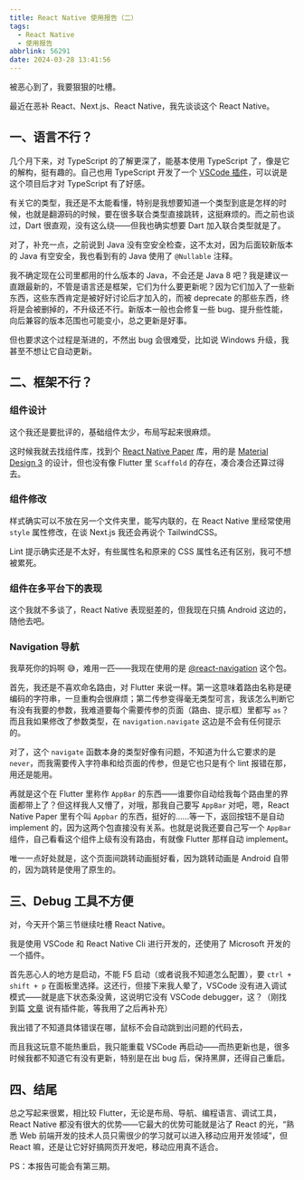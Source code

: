 ```yaml
---
title: React Native 使用报告（二）
tags:
  - React Native
  - 使用报告
abbrlink: 56291
date: 2024-03-28 13:41:56
---
```


被恶心到了，我要狠狠的吐槽。

最近在恶补 React、Next.js、React Native，我先谈谈这个 React Native。

## 一、语言不行？

几个月下来，对 TypeScript 的了解更深了，能基本使用 TypeScript 了，像是它的解构，挺有趣的。自己也用 TypeScript 开发了一个 [VSCode 插件](https://github.com/Cierra-Runis/based_vscode_extension)，可以说是这个项目后才对 TypeScript 有了好感。

有关它的类型，我还是不太能看懂，特别是我想要知道一个类型到底是怎样的时候，也就是翻源码的时候，要在很多联合类型直接跳转，这挺麻烦的。而之前也谈过，Dart 很直观，没有这么绕——但我也确实想要 Dart 加入联合类型就是了。

对了，补充一点，之前说到 Java 没有空安全检查，这不太对，因为后面较新版本的 Java 有空安全，我也看到有的 Java 使用了 `@Nullable` 注释。

我不确定现在公司里都用的什么版本的 Java，不会还是 Java 8 吧？我是建议一直跟最新的，不管是语言还是框架，它们为什么要更新呢？因为它们加入了一些新东西，这些东西肯定是被好好讨论后才加入的，而被 deprecate 的那些东西，终将是会被删掉的，不升级还不行。新版本一般也会修复一些 bug、提升些性能，向后兼容的版本范围也可能变小，总之更新是好事。

但也要求这个过程是渐进的，不然出 bug 会很难受，比如说 Windows 升级，我甚至不想让它自动更新。

## 二、框架不行？

### 组件设计

这个我还是要批评的，基础组件太少，布局写起来很麻烦。

这时候我就去找组件库，找到个 [React Native Paper](https://reactnativepaper.com/) 库，用的是 [Material Design 3](https://m3.material.io/) 的设计，但也没有像 Flutter 里 `Scaffold` 的存在，凑合凑合还算过得去。

### 组件修改

样式确实可以不放在另一个文件夹里，能写内联的，在 React Native 里经常使用 `style` 属性修改，在谈 Next.js 我还会再说个 TailwindCSS。

Lint 提示确实还是不太好，有些属性名和原来的 CSS 属性名还有区别，我可不想被累死。

### 组件在多平台下的表现

这个我就不多谈了，React Native 表现挺差的，但我现在只搞 Android 这边的，随他去吧。

### Navigation 导航

我草死你的妈啊 😅，难用一匹——我现在使用的是 [@react-navigation](https://reactnavigation.org/docs/getting-started/) 这个包。

首先，我还是不喜欢命名路由，对 Flutter 来说一样。第一这意味着路由名称是硬编码的字符串，一旦重构会很麻烦；第二传参变得毫无类型可言，我该怎么判断它有没有我要的参数，我难道要每个需要传参的页面（路由、提示框）里都写 `as`？而且我如果修改了参数类型，在 `navigation.navigate` 这边是不会有任何提示的。

对了，这个 `navigate` 函数本身的类型好像有问题，不知道为什么它要求的是 `never`，而我需要传入字符串和给页面的传参，但是它也只是有个 lint 报错在那，用还是能用。

再就是这个在 Flutter 里称作 `AppBar` 的东西——谁要你自动给我每个路由里的界面都带上了？但这样我人又懵了，对哦，那我自己要写 `AppBar` 对吧，嗯，React Native Paper 里有个叫 `Appbar` 的东西，挺好的……等一下，返回按钮不是自动 implement 的，因为这两个包直接没有关系。也就是说我还要自己写一个 `AppBar` 组件，自己看看这个组件上级有没有路由，有就像 Flutter 那样自动 implement。

唯一一点好处就是，这个页面间跳转动画挺好看，因为跳转动画是 Android 自带的，因为跳转是使用了原生的。

## 三、Debug 工具不方便

对，今天开个第三节继续吐槽 React Native。

我是使用 VSCode 和 React Native Cli 进行开发的，还使用了 Microsoft 开发的一个插件。

首先恶心人的地方是启动，不能 F5 启动（或者说我不知道怎么配置），要 `ctrl + shift + p` 在面板里选择。这还行，但接下来我人晕了，VSCode 没有进入调试模式——就是底下状态条没黄，这说明它没有 VSCode debugger，这？（刚找到篇 [文章](https://blog.logrocket.com/debugging-react-native-vs-code/) 说有插件能，等我用了之后再补充）

我出错了不知道具体错误在哪，鼠标不会自动跳到出问题的代码去，

而且我这玩意不能热重启，我只能重载 VSCode 再启动——而热更新也是，很多时候我都不知道它有没有更新，特别是在出 bug 后，保持黑屏，还得自己重启。

## 四、结尾

总之写起来很累，相比较 Flutter，无论是布局、导航、编程语言、调试工具，React Native 都没有很大的优势——它最大的优势可能就是沾了 React 的光，“熟悉 Web 前端开发的技术人员只需很少的学习就可以进入移动应用开发领域”，但 React 嘛，还是让它好好搞网页开发吧，移动应用真不适合。

PS：本报告可能会有第三期。
